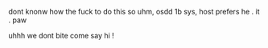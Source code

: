 dont knonw how the fuck to do this so uhm, osdd 1b sys, host prefers he . it . paw 

uhhh we dont bite come say hi !

